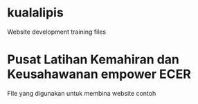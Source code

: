 # kualalipis
Website development training files

# Pusat Latihan Kemahiran dan Keusahawanan empower ECER
FIle yang digunakan untuk membina website contoh
